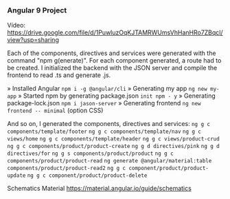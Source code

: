 ### **Angular 9 Project**

Vídeo:
https://drive.google.com/file/d/1PuwluzOqKJTAMRWUmsVhHanHRo7ZBqcl/view?usp=sharing

Each of the components, directives and services were generated with the command "npm g(enerate)". For each component generated, a route had to be created. I initialized the backend with the JSON server and compile the frontend to read .ts and generate .js.

» Installed Angular
`npm i -g @angular/cli`
» Generating my app
`ng new my-app`
» Started npm by generating package.json
`init npm - y`
» Generating package-lock.json
`npm i jason-server`
» Generating frontend
`ng new frontend -- minimal` (option CSS)

And so on, I generated the components, directives and services:
`ng g c components/template/footer`
`ng g c components/template/nav`
`ng g c views/home`
`ng g c components/template/header`
`ng g c views/product-crud`
`ng g c components/product/product-create`
`ng g d directives/pink`
`ng g d directives/for`
`ng g s components/product/product`
`ng g c components/product/product-read`
`ng generate @angular/material:table components/product/product-read2`
`ng g c component/product/product-update`
`ng g c component/product/product-delete`

Schematics Material
https://material.angular.io/guide/schematics
